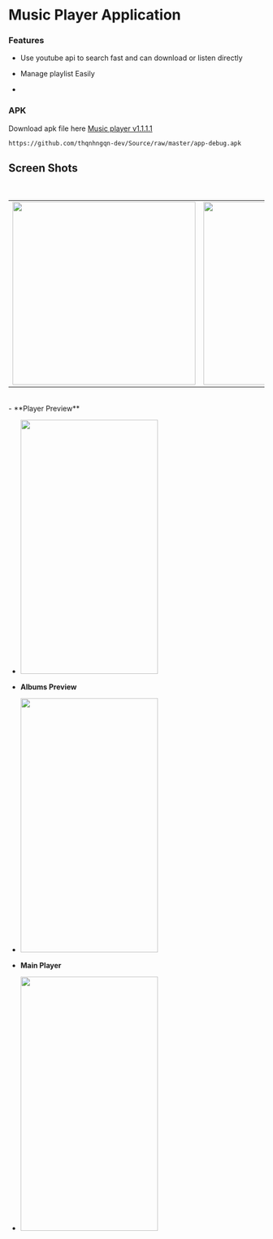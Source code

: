 # Music Player Application

### Features

- Use youtube api to search fast and can download or listen directly

- Manage playlist Easily
- 
### APK
Download apk file here [Music player v1.1.1.1](https://github.com/thqnhngqn-dev/Source/raw/master/app-debug.apk)
```
https://github.com/thqnhngqn-dev/Source/raw/master/app-debug.apk
```
## Screen Shots
<br>
<div align="center">
   <table align="center" border="0" >
  <tr>
    <td>
<img width=360
src="https://raw.githubusercontent.com/thqnhngqn-dev/musik-player/master/screenshots/device-2018-06-22-001146.png"/>
       <td><img width=360
src="https://raw.githubusercontent.com/thqnhngqn-dev/musik-player/master/screenshots/device-2018-06-22-001146.png"/>
    </td>
     <td> <img width=360
src="https://raw.githubusercontent.com/thqnhngqn-dev/musik-player/master/screenshots/device-2018-06-22-001146.png"/></td>
  </table>
  </div>
<br>
  - **Player Preview**

  - <img src="https://raw.githubusercontent.com/thqnhngqn-dev/musik-player/master/screenshots/device-2018-06-22-001146.png" height=500 width=270>
  
  - **Albums Preview**

  - <img src="https://raw.githubusercontent.com/thqnhngqn-dev/musik-player/master/screenshots/device-2018-06-22-001146.png" height=500 width=270>

  - **Main Player**

  - <img src="https://raw.githubusercontent.com/thqnhngqn-dev/musik-player/master/screenshots/device-2018-06-22-001146.png" height=500 width=270>
